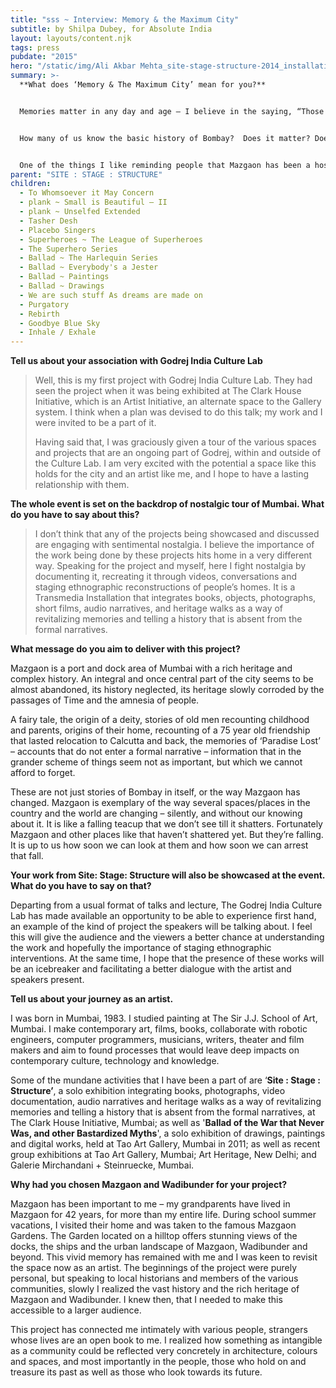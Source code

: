 ```yaml
---
title: "sss ~ Interview: Memory & the Maximum City"
subtitle: by Shilpa Dubey, for Absolute India
layout: layouts/content.njk
tags: press
pubdate: "2015"
hero: "/static/img/Ali Akbar Mehta_site-stage-structure-2014_installation-view_09_aliakbarmehta.jpg"
summary: >-
  **What does ‘Memory & The Maximum City’ mean for you?**


  Memories matter in any day and age – I believe in the saying, “Those who forget history, are bound to repeat it”. In the context of the city and its people, the easiest thing would be to forget people who live beyond the perimeter of our immediate vision, but in doing so we condemn ourselves to be forgotten by others.


  How many of us know the basic history of Bombay?  Does it matter? Does it matter whether we knew or not what happened? How important is it to know that Bombay Docks started in 1735 or that _Tarla House_ became J.J. hospital or that a structure such as _Hasanabad_ exists, or the story of _Pine Building_. At the end of the day the specifics may not matter. But what is important is that there is a sense of identity that we’re losing and that reflects in the way we live; it reflects in how we conduct ourselves; and it is reflecting in the way Mazgaon is changing. The experience of Mazgaon changing through time and space is what is seen in the exhibition.


  One of the things I like reminding people that Mazgaon has been a host to a number of different communities, _Sutari Gujratis, Bohri_ Muslims, Catholics, _Parsis_, Davidian Jews, Israelis and Chinese. Mazgaon represented a true cosmopolitan city – The kind we have always imagined it to be. Such projects enrich Mumbai’s art scene by offering something other than aesthetic wall-hangings and floor pieces, or theory-laden group shows. In an era in which right-wing groups continue to insist on Mumbai narrowly as a 'Hindu Marathi City', counter-historical practices like Site : Stage : Structure serve much more than ethnographic curiosity.
parent: "SITE : STAGE : STRUCTURE"
children:
  - To Whomsoever it May Concern
  - plank ~ Small is Beautiful – II
  - plank ~ Unselfed Extended
  - Tasher Desh
  - Placebo Singers
  - Superheroes ~ The League of Superheroes
  - The Superhero Series
  - Ballad ~ The Harlequin Series
  - Ballad ~ Everybody's a Jester
  - Ballad ~ Paintings
  - Ballad ~ Drawings
  - We are such stuff As dreams are made on
  - Purgatory
  - Rebirth
  - Goodbye Blue Sky
  - Inhale / Exhale
---
```

**Tell us about your association with Godrej India Culture Lab**

> Well, this is my first project with Godrej India Culture Lab. They had seen the project when it was being exhibited at The Clark House Initiative, which is an Artist Initiative, an alternate space to the Gallery system. I think when a plan was devised to do this talk; my work and I were invited to be a part of it.
>
> Having said that, I was graciously given a tour of the various spaces and projects that are an ongoing part of Godrej, within and outside of the Culture Lab. I am very excited with the potential a space like this holds for the city and an artist like me, and I hope to have a lasting relationship with them.



**The whole event is set on the backdrop of nostalgic tour of Mumbai. What do you have to say about this?**

> I don’t think that any of the projects being showcased and discussed are engaging with sentimental nostalgia. I believe the importance of the work being done by these projects hits home in a very different way. Speaking for the project and myself, here I fight nostalgia by documenting it, recreating it through videos, conversations and staging ethnographic reconstructions of people’s homes. It is a Transmedia Installation that integrates books, objects, photographs, short films, audio narratives, and heritage walks as a way of revitalizing memories and telling a history that is absent from the formal narratives.



**What message do you aim to deliver with this project?**

Mazgaon is a port and dock area of Mumbai with a rich heritage and complex history. An integral and once central part of the city seems to be almost abandoned, its history neglected, its heritage slowly corroded by the passages of Time and the amnesia of people.

A fairy tale, the origin of a deity, stories of old men recounting childhood and parents, origins of their home, recounting of a 75 year old friendship that lasted relocation to Calcutta and back, the memories of ‘Paradise Lost’ – accounts that do not enter a formal narrative – information that in the grander scheme of things seem not as important, but which we cannot afford to forget.

These are not just stories of Bombay in itself, or the way Mazgaon has changed. Mazgaon is exemplary of the way several spaces/places in the country and the world are changing – silently, and without our knowing about it.  It is like a falling teacup that we don’t see till it shatters. Fortunately Mazgaon and other places like that haven’t shattered yet. But they’re falling. It is up to us how soon we can look at them and how soon we can arrest that fall.



**Your work from Site: Stage: Structure will also be showcased at the event. What do you have to say on that?**

Departing from a usual format of talks and lecture, The Godrej India Culture Lab has made available an opportunity to be able to experience first hand, an example of the kind of project the speakers will be talking about. I feel this will give the audience and the viewers a better chance at understanding the work and hopefully the importance of staging ethnographic interventions. At the same time, I hope that the presence of these works will be an icebreaker and facilitating a better dialogue with the artist and speakers present.



**Tell us about your journey as an artist.**

I was born in Mumbai, 1983. I studied painting at The Sir J.J. School of Art, Mumbai. I make contemporary art, films, books, collaborate with robotic engineers, computer programmers, musicians, writers, theater and film makers and aim to found processes that would leave deep impacts on contemporary culture, technology and knowledge.  

Some of the mundane activities that I have been a part of are ‘**Site : Stage : Structure’**, a solo exhibition integrating books, photographs, video documentation, audio narratives and heritage walks as a way of revitalizing memories and telling a history that is absent from the formal narratives, at The Clark House Initiative, Mumbai; as well as '**Ballad of the War that Never Was, and other Bastardized Myths**', a solo exhibition of drawings, paintings and digital works, held at Tao Art Gallery, Mumbai in 2011; as well as recent group exhibitions at Tao Art Gallery, Mumbai; Art Heritage, New Delhi; and Galerie Mirchandani + Steinruecke, Mumbai.



**Why had you chosen Mazgaon and Wadibunder for your project?**

Mazgaon has been important to me – my grandparents have lived in Mazgaon for 42 years, for more than my entire life. During school summer vacations, I visited their home and was taken to the famous Mazgaon Gardens. The Garden located on a hilltop offers stunning views of the docks, the ships and the urban landscape of Mazgaon, Wadibunder and beyond. This vivid memory has remained with me and I was keen to revisit the space now as an artist. The beginnings of the project were purely personal, but speaking to local historians and members of the various communities, slowly I realized the vast history and the rich heritage of Mazgaon and Wadibunder. I knew then, that I needed to make this accessible to a larger audience.

This project has connected me intimately with various people, strangers whose lives are an open book to me. I realized how something as intangible as a community could be reflected very concretely in architecture, colours and spaces, and most importantly in the people, those who hold on and treasure its past as well as those who look towards its future.
